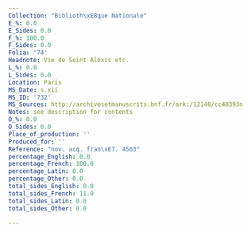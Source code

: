 ```yaml
---
Collection: "Biblioth\xE8que Nationale"
E_%: 0.0
E_Sides: 0.0
F_%: 100.0
F_Sides: 0.0
Folia: '74'
Headnote: Vie de Seint Alexis etc.
L_%: 0.0
L_Sides: 0.0
Location: Paris
MS_Date: s.xii
MS_ID: '732'
MS_Sources: http://archivesetmanuscrits.bnf.fr/ark:/12148/cc40393n
Notes: see description for contents
O_%: 0.0
O_Sides: 0.0
Place_of_production: ''
Produced_for: ''
Reference: "nov. acq. fran\xE7. 4503"
percentage_English: 0.0
percentage_French: 100.0
percentage_Latin: 0.0
percentage_Other: 0.0
total_sides_English: 0.0
total_sides_French: 11.0
total_sides_Latin: 0.0
total_sides_Other: 0.0

---
```

